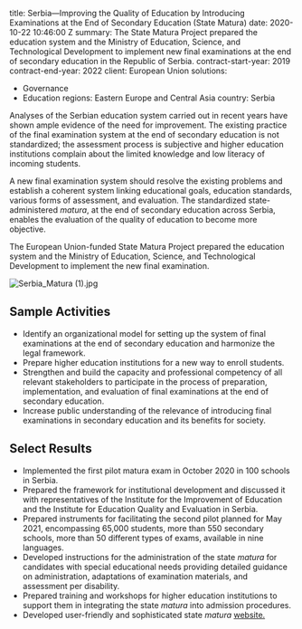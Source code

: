 
title: Serbia—Improving the Quality of Education by Introducing Examinations at the
  End of Secondary Education (State Matura)
date: 2020-10-22 10:46:00 Z
summary: The State Matura Project prepared the education system and the Ministry of
  Education, Science, and Technological Development to implement new final examinations
  at the end of secondary education in the Republic of Serbia.
contract-start-year: 2019
contract-end-year: 2022
client: European Union
solutions:
- Governance
- Education
regions: Eastern Europe and Central Asia
country: Serbia


Analyses of the Serbian education system carried out in recent years have shown ample evidence of the need for improvement. The existing practice of the final examination system at the end of secondary education is not standardized; the assessment process is subjective and higher education institutions complain about the limited knowledge and low literacy of incoming students.

A new final examination system should resolve the existing problems and establish a coherent system linking educational goals, education standards, various forms of assessment, and evaluation. The standardized state-administered *matura*, at the end of secondary education across Serbia, enables the evaluation of the quality of education to become more objective.

The European Union-funded State Matura Project prepared the education system and the Ministry of Education, Science, and Technological Development to implement the new final examination.

![Serbia_Matura (1).jpg](/uploads/Serbia_Matura%20(1).jpg)

## Sample Activities

* Identify an organizational model for setting up the system of final examinations at the end of secondary education and harmonize the legal framework.
* Prepare higher education institutions for a new way to enroll students.
* Strengthen and build the capacity and professional competency of all relevant stakeholders to participate in the process of preparation, implementation, and evaluation of final examinations at the end of secondary education.
* Increase public understanding of the relevance of introducing final examinations in secondary education and its benefits for society.

## Select Results

* Implemented the first pilot matura exam in October 2020 in 100 schools in Serbia.
* Prepared the framework for institutional development and discussed it with representatives of the Institute for the Improvement of Education and the Institute for Education Quality and Evaluation in Serbia.
* Prepared instruments for facilitating the second pilot planned for May 2021, encompassing 65,000 students, more than 550 secondary schools, more than 50 different types of exams, available in nine languages.
* Developed instructions for the administration of the state *matura* for candidates with special educational needs providing detailed guidance on administration, adaptations of examination materials, and assessment per disability.
* Prepared training and workshops for higher education institutions to support them in integrating the state *matura* into admission procedures.
* Developed user-friendly and sophisticated state *matura* [website.](https://matura.edu.rs/)
